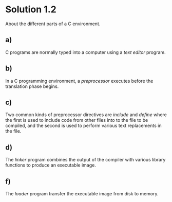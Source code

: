 # Solution 1.2

About the different parts of a C environment.

## a)

C programs are normally typed into a computer using a *text editor* program.

## b)

In a C programming environment, a *preprocessor* executes before the translation phase begins.

## c)

Two common kinds of preprocessor directives are *include* and *define* where the first is used to include code from other files into to the file to be compiled, and the second is used to perform various text replacements in the file.

## d)

The *linker* program combines the output of the compiler with various library functions to produce an executable image.

## f)

The *loader* program transfer the executable image from disk to memory.
